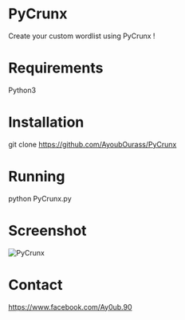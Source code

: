 # PyCrunx
Create your custom wordlist using PyCrunx ! 
# Requirements
Python3
# Installation
git clone https://github.com/AyoubOurass/PyCrunx
# Running 
python PyCrunx.py
# Screenshot
![PyCrunx](https://user-images.githubusercontent.com/45905472/65641852-be04c800-dfe5-11e9-82f5-327f56b9cf82.png)
# Contact 
https://www.facebook.com/Ay0ub.90
